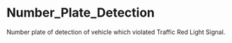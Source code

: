 # Number_Plate_Detection
Number plate of detection of vehicle which violated Traffic Red Light Signal.
